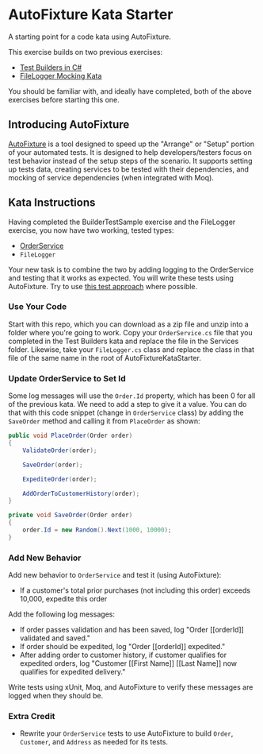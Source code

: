 # AutoFixture Kata Starter

A starting point for a code kata using AutoFixture.

This exercise builds on two previous exercises:

- [Test Builders in C#](https://github.com/ardalis/BuilderTestSample)
- [FileLogger Mocking Kata](https://github.com/ardalis/kata-catalog/blob/master/katas/File%20Logger.md)

You should be familiar with, and ideally have completed, both of the above exercises before starting this one.

## Introducing AutoFixture

[AutoFixture](https://github.com/AutoFixture) is a tool designed to speed up the "Arrange" or "Setup" portion of your automated tests. It is designed to help developers/testers focus on test behavior instead of the setup steps of the scenario. It supports setting up tests data, creating services to be tested with their dependencies, and mocking of service dependencies (when integrated with Moq).

## Kata Instructions

Having completed the BuilderTestSample exercise and the FileLogger exercise, you now have two working, tested types:

- [OrderService](https://github.com/ardalis/BuilderTestSample/blob/master/src/BuilderTestSample/Services/OrderService.cs)
- `FileLogger`

Your new task is to combine the two by adding logging to the OrderService and testing that it works as expected. You will write these tests using AutoFixture. Try to use [this test approach](https://github.com/ardalis/AutoFixtureKataStarter/blob/master/AutoFixtureKataStarter/Tests/AutoFixtureTests.cs#L44-L57) where possible.

### Use Your Code

Start with this repo, which you can download as a zip file and unzip into a folder where you're going to work. Copy your `OrderService.cs` file that you completed in the Test Builders kata and replace the file in the Services folder. Likewise, take your `FileLogger.cs` class and replace the class in that file of the same name in the root of AutoFixtureKataStarter.

### Update OrderService to Set Id

Some log messages will use the `Order.Id` property, which has been 0 for all of the previous kata. We need to add a step to give it a value. You can do that with this code snippet (change in `OrderService` class) by adding the `SaveOrder` method and calling it from `PlaceOrder` as shown:

```csharp
public void PlaceOrder(Order order)
{
    ValidateOrder(order);

    SaveOrder(order);

    ExpediteOrder(order);

    AddOrderToCustomerHistory(order);
}

private void SaveOrder(Order order)
{
    order.Id = new Random().Next(1000, 10000);
}
```

### Add New Behavior

Add new behavior to `OrderService` and test it (using AutoFixture):

- If a customer's total prior purchases (not including this order) exceeds 10,000, expedite this order

Add the following log messages:

- If order passes validation and has been saved, log "Order [[orderId]] validated and saved."
- If order should be expedited, log "Order [[orderId]] expedited."
- After adding order to customer history, if customer qualifies for expedited orders, log "Customer [[First Name]] [[Last Name]] now qualifies for expedited delivery."

Write tests using xUnit, Moq, and AutoFixture to verify these messages are logged when they should be.

### Extra Credit

- Rewrite your `OrderService` tests to use AutoFixture to build `Order`, `Customer`, and `Address` as needed for its tests.

